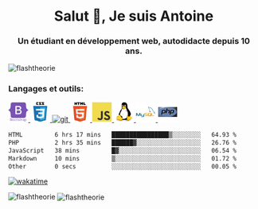 <h1 align="center">Salut 👋, Je suis Antoine</h1>
<h3 align="center">Un étudiant en développement web, autodidacte depuis 10 ans.</h3>

<p align="left"> <img src="https://komarev.com/ghpvc/?username=flashtheorie&label=Profile%20views&color=0e75b6&style=flat" alt="flashtheorie" /> </p>


<p align="left">
</p>

<h3 align="left">Langages et outils:</h3>
<p align="left"> <a href="https://getbootstrap.com" target="_blank" rel="noreferrer"> <img src="https://raw.githubusercontent.com/devicons/devicon/master/icons/bootstrap/bootstrap-plain-wordmark.svg" alt="bootstrap" width="40" height="40"/> </a> <a href="https://www.w3schools.com/css/" target="_blank" rel="noreferrer"> <img src="https://raw.githubusercontent.com/devicons/devicon/master/icons/css3/css3-original-wordmark.svg" alt="css3" width="40" height="40"/> </a> <a href="https://git-scm.com/" target="_blank" rel="noreferrer"> <img src="https://www.vectorlogo.zone/logos/git-scm/git-scm-icon.svg" alt="git" width="40" height="40"/> </a> <a href="https://www.w3.org/html/" target="_blank" rel="noreferrer"> <img src="https://raw.githubusercontent.com/devicons/devicon/master/icons/html5/html5-original-wordmark.svg" alt="html5" width="40" height="40"/> </a> <a href="https://developer.mozilla.org/en-US/docs/Web/JavaScript" target="_blank" rel="noreferrer"> <img src="https://raw.githubusercontent.com/devicons/devicon/master/icons/javascript/javascript-original.svg" alt="javascript" width="40" height="40"/> </a> <a href="https://www.linux.org/" target="_blank" rel="noreferrer"> <img src="https://raw.githubusercontent.com/devicons/devicon/master/icons/linux/linux-original.svg" alt="linux" width="40" height="40"/> </a> <a href="https://www.mysql.com/" target="_blank" rel="noreferrer"> <img src="https://raw.githubusercontent.com/devicons/devicon/master/icons/mysql/mysql-original-wordmark.svg" alt="mysql" width="40" height="40"/> </a> <a href="https://www.php.net" target="_blank" rel="noreferrer"> <img src="https://raw.githubusercontent.com/devicons/devicon/master/icons/php/php-original.svg" alt="php" width="40" height="40"/> </a> </p>


<!--START_SECTION:waka-->

```text
HTML         6 hrs 17 mins   ████████████████▒░░░░░░░░   64.93 %
PHP          2 hrs 35 mins   ██████▓░░░░░░░░░░░░░░░░░░   26.76 %
JavaScript   38 mins         █▓░░░░░░░░░░░░░░░░░░░░░░░   06.54 %
Markdown     10 mins         ▒░░░░░░░░░░░░░░░░░░░░░░░░   01.72 %
Other        0 secs          ░░░░░░░░░░░░░░░░░░░░░░░░░   00.05 %
```

<!--END_SECTION:waka-->


[![wakatime](https://wakatime.com/badge/user/5a562de7-4873-43df-b63c-542c66199ee8.svg)](https://wakatime.com/@5a562de7-4873-43df-b63c-542c66199ee8)

<p><img align="left" src="https://github-readme-stats.vercel.app/api/top-langs?username=flashtheorie&show_icons=true&locale=en&layout=compact" alt="flashtheorie" /></p>

<p>&nbsp;<img align="center" src="https://github-readme-stats.vercel.app/api?username=flashtheorie&show_icons=true&locale=en" alt="flashtheorie" /></p>


